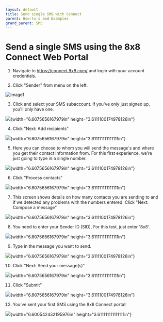 ```yaml
---
layout: default
title: Send single SMS with Connect
parent: How-to's and Examples
grand_parent: SMS
---
```


# Send a single SMS using the 8x8 Connect Web Portal

1. Navigate to https://connect.8x8.com/ and login with your account credentials.

2. Click "Sender" from menu on the left.

![image1](./image_assets/connect/1stsms/image1.png)

3. Click and select your SMS subaccount. If you've only just signed up, you'll only have one.

![](./image_assets/connect/1stsms/image6.png){width="6.6075656167979in"
height="3.6111100174978126in"}

4. Click "Next: Add recipients"

![](./image_assets/connect/1stsms/image7.png){width="6.6075656167979in"
height="3.611111111111111in"}

5. Here you can choose to whom you will send the message's and where you get their contact information from. For this first experience, we're just going to type in a single number.

![](./image_assets/connect/1stsms/image9.png){width="6.6075656167979in"
height="3.6111100174978126in"}

6. Click "Process contacts"

![](./image_assets/connect/1stsms/image8.png){width="6.6075656167979in"
height="3.611111111111111in"}

7. This screen shows details on how many contacts you are sending to and if we detected any problems with the numbers entered. Click "Next: Compose a message"

![](./image_assets/connect/1stsms/image5.png){width="6.6075656167979in"
height="3.6111100174978126in"}

8. You need to enter your Sender ID (SID). For this test, just enter '8x8'.

![](./image_assets/connect/1stsms/image4.png){width="6.6075656167979in"
height="3.611111111111111in"}

9. Type in the message you want to send.

![](./image_assets/connect/1stsms/image10.png){width="6.6075656167979in"
height="3.6111100174978126in"}

10. Click "Next: Send your message(s)"

![](./image_assets/connect/1stsms/image11.png){width="6.6075656167979in"
height="3.611111111111111in"}

11. Click "Submit"

![](./image_assets/connect/1stsms/image3.png){width="6.6075656167979in"
height="3.6111100174978126in"}

12. You've sent your first SMS using the 8x8 Connect portal!

![](./image_assets/connect/1stsms/image2.png){width="6.600542432195976in"
height="3.611111111111111in"}
